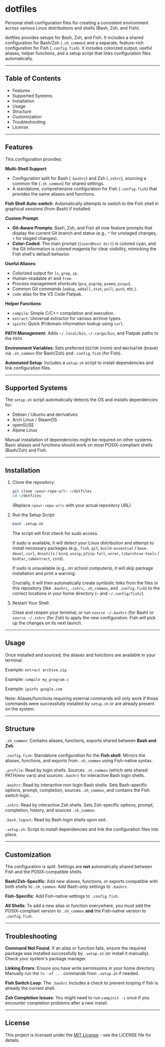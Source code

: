 # dotfiles
Personal shell configuration files for creating a consistent environment across various Linux distributions and shells (Bash, Zsh, and Fish).

dotfiles provides setups for Bash, Zsh, and Fish. It includes a shared configuration for Bash/Zsh (`.sh_common`) and a separate, feature-rich configuration for Fish (`.config.fish`). It includes colorized output, useful aliases, helper functions, and a setup script that links configuration files automatically.

---

## Table of Contents

- Features
- Supported Systems
- Installation
- Usage
- Structure
- Customization
- Troubleshooting
- License

---

## Features

This configuration provides:

**Multi-Shell Support**:
* Configuration split for Bash (`.bashrc`) and Zsh (`.zshrc`), sourcing a common file (`.sh_common`) for shared settings.
* A standalone, comprehensive configuration for Fish (`.config.fish`) that provides the same aliases and functions.

**Fish Shell Auto-switch**: Automatically attempts to switch to the Fish shell in graphical sessions (from Bash) if installed.

**Custom Prompt**:
* **Git-Aware Prompts**: Bash, Zsh, and Fish all now feature prompts that display the current Git branch and status (e.g., `*` for unstaged changes, `+` for staged changes).
* **Color-Coded**: The main prompt (`[user@host dir]`) is colored cyan, and the Git information is colored magenta for clear visibility, mimicking the Fish shell's default behavior.

**Useful Aliases**:
* Colorized output for `ls`, `grep`, `ip`.
* Human-readable `df` and `free`.
* Process management shortcuts (`psa`, `psgrep`, `psmem`, `pscpu`).
* Common Git commands (`addup`, `addall`, `stat`, `pull`, `push`, etc.).
* `code` alias for the VS Code Flatpak.

**Helper Functions**:
* `compile`: Simple C/C++ compilation and execution.
* `extract`: Universal extractor for various archive types.
* `ipinfo`: Quick IP/domain information lookup using `curl`.

**PATH Management**: Adds `~/.local/bin`, `~/.cargo/bin`, and Flatpak paths to the `PATH`.

**Environment Variables**: Sets preferred `EDITOR` (nvim) and `NAVIGATOR` (brave) via `.sh_common` (for Bash/Zsh) and `.config.fish` (for Fish).

**Automated Setup**: Includes a `setup.sh` script to install dependencies and link configuration files.

---

## Supported Systems

The `setup.sh` script automatically detects the OS and installs dependencies for:

- Debian / Ubuntu and derivatives
- Arch Linux / SteamOS
- openSUSE
- Alpine Linux

Manual installation of dependencies might be required on other systems. Basic aliases and functions should work on most POSIX-compliant shells (Bash/Zsh) and Fish.

---

## Installation

1.  Clone the repository:
    ```sh
    git clone <your-repo-url> ~/dotfiles
    cd ~/dotfiles
    ```
    (Replace `<your-repo-url>` with your actual repository URL)

2.  Run the Setup Script:
    ```sh
    bash .setup.sh
    ```
    The script will first check for sudo access.

    If sudo is available, it will detect your Linux distribution and attempt to install necessary packages (e.g., `fish`, `git`, `build-essential` / `base-devel`, `curl`, `dnsutils` / `bind`, `unzip`, `p7zip-full`, `unrar`, `libarchive-tools` / `bsdtar`, `cabextract`, `zstd`).

    If sudo is unavailable (e.g., on school computers), it will skip package installation and print a warning.

    Crucially, it will then automatically create symbolic links from the files in this repository (like `.bashrc`, `.zshrc`, `.sh_common`, and `.config.fish`) to the correct locations in your home directory (`~` and `~/.config/fish/`).

3.  Restart Your Shell:

    Close and reopen your terminal, or run `source ~/.bashrc` (for Bash) or `source ~/.zshrc` (for Zsh) to apply the new configuration. Fish will pick up the changes on its next launch.

---

## Usage

Once installed and sourced, the aliases and functions are available in your terminal.

Example: `extract archive.zip`

Example: `compile my_program.c`

Example: `ipinfo google.com`

Note: Aliases/functions requiring external commands will only work if those commands were successfully installed by `setup.sh` or are already present on the system.

---

## Structure

`.sh_common`: Contains aliases, functions, exports shared between **Bash and Zsh**.

`.config.fish`: Standalone configuration for the **Fish shell**. Mirrors the aliases, functions, and exports from `.sh_common` using Fish-native syntax.

`.profile`: Read by login shells. Sources `.sh_common` (which sets shared PATH/env vars) and sources `.bashrc` for interactive Bash login shells.

`.bashrc`: Read by interactive non-login Bash shells. Sets Bash-specific options, prompt, completion, sources `.sh_common`, and contains the Fish switch logic.

`.zshrc`: Read by interactive Zsh shells. Sets Zsh-specific options, prompt, completion, history, and sources `.sh_common`.

`.bash_logout`: Read by Bash login shells upon exit.

`.setup.sh`: Script to install dependencies and link the configuration files into place.

---

## Customization

The configuration is split. Settings are **not** automatically shared between Fish and the POSIX-compatible shells.

**Bash/Zsh-Specific**: Add new aliases, functions, or exports compatible with both shells to `.sh_common`. Add Bash-only settings to `.bashrc`.

**Fish-Specific**: Add Fish-native settings to `.config.fish`.

**All Shells**: To add a new alias or function everywhere, you must add the POSIX-compliant version to `.sh_common` **and** the Fish-native version to `.config.fish`.

---

## Troubleshooting

**Command Not Found**: If an alias or function fails, ensure the required package was installed successfully by `.setup.sh` (or install it manually). Check your system's package manager.

**Linking Errors**: Ensure you have write permissions in your home directory. Manually run the `ln -sf ...` commands from `.setup.sh` if needed.

**Fish Switch Loop**: The `.bashrc` includes a check to prevent looping if fish is already the current shell.

**Zsh Completion Issues**: You might need to run `compinit -i` once if you encounter completion problems after a new install.

---

## License

This project is licensed under the [MIT License](LICENCE.txt) - see the LICENSE file for details.